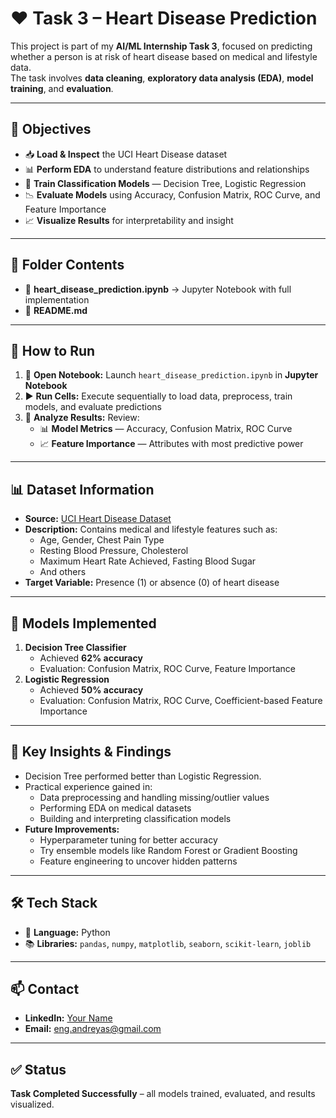 # ❤️ Task 3 – Heart Disease Prediction

This project is part of my **AI/ML Internship Task 3**, focused on predicting whether a person is at risk of heart disease based on medical and lifestyle data.  
The task involves **data cleaning**, **exploratory data analysis (EDA)**, **model training**, and **evaluation**.

---

## 🎯 Objectives
- 📥 **Load & Inspect** the UCI Heart Disease dataset  
- 📊 **Perform EDA** to understand feature distributions and relationships  
- 🤖 **Train Classification Models** — Decision Tree, Logistic Regression  
- 📉 **Evaluate Models** using Accuracy, Confusion Matrix, ROC Curve, and Feature Importance  
- 📈 **Visualize Results** for interpretability and insight  

---

## 📂 Folder Contents
- 📒 **heart_disease_prediction.ipynb** → Jupyter Notebook with full implementation
- 📒 **README.md**

---

## 🚀 How to Run
1. 📂 **Open Notebook:** Launch `heart_disease_prediction.ipynb` in **Jupyter Notebook**  
2. ▶️ **Run Cells:** Execute sequentially to load data, preprocess, train models, and evaluate predictions  
3. 👀 **Analyze Results:** Review:
   - 📊 **Model Metrics** — Accuracy, Confusion Matrix, ROC Curve  
   - 📈 **Feature Importance** — Attributes with most predictive power  

---

## 📊 Dataset Information
- **Source:** [UCI Heart Disease Dataset](https://archive.ics.uci.edu/ml/datasets/heart+disease)  
- **Description:** Contains medical and lifestyle features such as:
  - Age, Gender, Chest Pain Type
  - Resting Blood Pressure, Cholesterol
  - Maximum Heart Rate Achieved, Fasting Blood Sugar
  - And others  
- **Target Variable:** Presence (1) or absence (0) of heart disease  

---

## 🤖 Models Implemented
1. **Decision Tree Classifier**  
   - Achieved **62% accuracy**  
   - Evaluation: Confusion Matrix, ROC Curve, Feature Importance  
2. **Logistic Regression**  
   - Achieved **50% accuracy**  
   - Evaluation: Confusion Matrix, ROC Curve, Coefficient-based Feature Importance  

---

## 📌 Key Insights & Findings
- Decision Tree performed better than Logistic Regression.  
- Practical experience gained in:
  - Data preprocessing and handling missing/outlier values  
  - Performing EDA on medical datasets  
  - Building and interpreting classification models  
- **Future Improvements:**
  - Hyperparameter tuning for better accuracy  
  - Try ensemble models like Random Forest or Gradient Boosting  
  - Feature engineering to uncover hidden patterns  

---

## 🛠 Tech Stack
- 🐍 **Language:** Python  
- 📚 **Libraries:** `pandas`, `numpy`, `matplotlib`, `seaborn`, `scikit-learn`, `joblib`  

---

## 📫 Contact
- **LinkedIn:** [Your Name](www.linkedin.com/in/eng-andreyas)  
- **Email:** eng.andreyas@gmail.com  

---

## ✅ Status
**Task Completed Successfully** – all models trained, evaluated, and results visualized.

